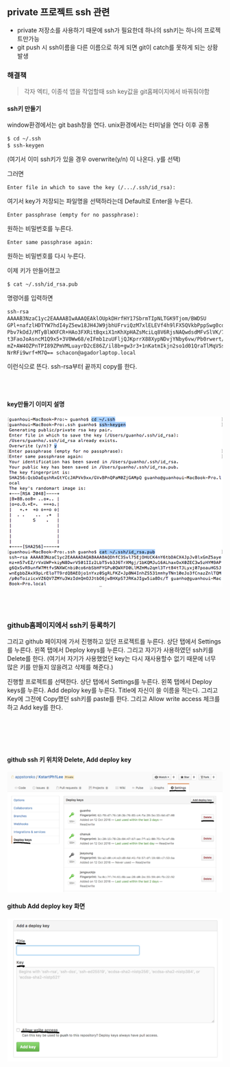 ## private 프로젝트 ssh 관련
- private 저장소를 사용하기 때문에 ssh가 필요한데 하나의 ssh키는 하나의 프로젝트만가능
- git push 시 ssh이름을 다른 이름으로 하게 되면 git이 catch를 못하게 되는 상황 발생

### 해결책

> 각자 엑티, 이종석 앱을 작업할때 ssh key값을 git홈페이지에서 바꿔줘야함

#### ssh키 만들기

window환경에서는 git bash창을 연다.
unix환경에서는 터미널을 연다
이후 공통


~~~~
$ cd ~/.ssh
$ ssh-keygen
~~~~

(여기서 이미 ssh키가 있을 경우 overwrite(y/n) 이 나온다. y를 선택)

그러면 

~~~~
Enter file in which to save the key (/.../.ssh/id_rsa):
~~~~

여기서 key가 저장되는 파일명을 선택하라는데 Default로 Enter을 누른다.

~~~~
Enter passphrase (empty for no passphrase):
~~~~

원하는 비밀번호를 누른다.

~~~~
Enter same passphrase again:
~~~~

원하는 비밀번호를 다시 누른다.

이제 키가 만들어졌고

~~~~
$ cat ~/.ssh/id_rsa.pub
~~~~

명령어를 입력하면

~~~~
ssh-rsa AAAAB3NzaC1yc2EAAAABIwAAAQEAklOUpkDHrfHY17SbrmTIpNLTGK9Tjom/BWDSU
GPl+nafzlHDTYW7hdI4yZ5ew18JH4JW9jbhUFrviQzM7xlELEVf4h9lFX5QVkbPppSwg0cda3
Pbv7kOdJ/MTyBlWXFCR+HAo3FXRitBqxiX1nKhXpHAZsMciLq8V6RjsNAQwdsdMFvSlVK/7XA
t3FaoJoAsncM1Q9x5+3V0Ww68/eIFmb1zuUFljQJKprrX88XypNDvjYNby6vw/Pb0rwert/En
mZ+AW4OZPnTPI89ZPmVMLuayrD2cE86Z/il8b+gw3r3+1nKatmIkjn2so1d01QraTlMqVSsbx
NrRFi9wrf+M7Q== schacon@agadorlaptop.local
~~~~

이런식으로 뜬다.
ssh-rsa부터 끝까지 copy를 한다.

<br><br>
#### key만들기 이미지 설명
![img](./key.png "key만들기")
<br><br><br><br>

### github홈페이지에서 ssh키 등록하기

그리고 github 페이지에 가서 진행하고 있던 프로젝트를 누른다.
상단 탭에서 Settings를 누른다.
왼쪽 탭에서 Deploy keys를 누른다.
그리고 자기가 사용하였던 ssh키를 Delete를 한다.
(여기서 자기가 사용했었던 key는 다시 재사용할수 없기 때문에 너무 많은 키를 만들지 않을려고 삭제를 해준다.)

진행할 프로젝트를 선택한다.
상단 탭에서 Settings를 누른다.
왼쪽 탭에서 Deploy keys를 누른다.
Add deploy key를 누른다.
Title에 자신이 쓸 이름을 적는다.
그리고 Key에 그전에 Copy했던 ssh키를 paste를 한다.
그리고 Allow write access 체크를 하고 Add key를 한다.

<br><br><br><br>

#### github ssh 키 위치와 Delete, Add deploy key

![img](./git_1.png "key만들기")


#### github Add deploy key 화면
![img](./git_2.png "key만들기")